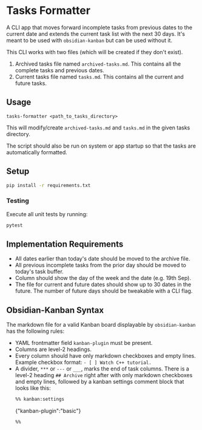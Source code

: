 # Tasks Formatter
A CLI app that moves forward incomplete tasks from previous dates to the current
date and extends the current task list with the next 30 days. It's meant to be
used with `obsidian-kanban` but can be used without it.

This CLI works with two files (which will be created if they don't exist).
1. Archived tasks file named `archived-tasks.md`. This contains all the complete tasks and previous dates.
2. Current tasks file named `tasks.md`. This contains all the current and future tasks.

## Usage
```
tasks-formatter <path_to_tasks_directory>
```
This will modify/create `archived-tasks.md` and `tasks.md` in the given tasks
directory.

The script should also be run on system or app startup so that the tasks are
automatically formatted.

## Setup
```sh
pip install -r requirements.txt
```

### Testing
Execute all unit tests by running:
```sh
pytest
```

## Implementation Requirements
- All dates earlier than today's date should be moved to the archive file.
- All previous incomplete tasks from the prior day should be moved to today's 
  task buffer.
- Column should show the day of the week and the date (e.g. 19th Sep).
- The file for current and future dates should show up to 30 dates in the
  future. The number of future days should be tweakable with a CLI flag.

## Obsidian-Kanban Syntax
The markdown file for a valid Kanban board displayable by `obsidian-kanban` has
the following rules:
- YAML frontmatter field `kanban-plugin` must be present.
- Columns are level-2 headings.
- Every column should have only markdown checkboxes and empty lines.
    Example checkbox format: `- [ ] Watch C++ tutorial.`
- A divider, `***` or `---` or `___`, marks the end of task columns. There is a level-2
  heading `## Archive` right after with only markdown checkboxes and empty
  lines, followed by a kanban settings comment block that looks like this:
    ```md
    %% kanban:settings
    ```
    {"kanban-plugin":"basic"}
    ```
    %%
    ```
